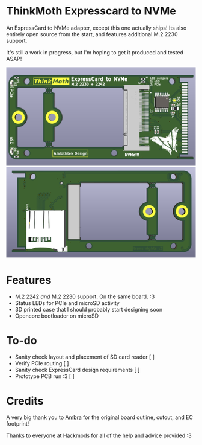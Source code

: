 # ThinkMoth Expresscard to NVMe
An ExpressCard to NVMe adapter, except this one actually ships! Its also entirely open source from the start, and features additional M.2 2230 support. 

It's still a work in progress, but I'm hoping to get it produced and tested ASAP!

![Front render](https://github.com/mothenjoyer69/thinkmoth-expresscard/blob/main/photos/front3d.png)
![Back render](https://github.com/mothenjoyer69/thinkmoth-expresscard/blob/main/photos/back3d.png)

# Features
- M.2 2242 *and* M.2 2230 support. On the same board. :3
- Status LEDs for PCIe and microSD activity
- 3D printed case that I should probably start designing soon
- Opencore bootloader on microSD

# To-do
- Sanity check layout and placement of SD card reader [ ]
- Verify PCIe routing [ ]
- Sanity check ExpressCard design requirements [ ]
- Prototype PCB run :3 [ ]

# Credits
A very big thank you to [Ambra](https://github.com/ambraglow/) for the original board outline, cutout, and EC footprint!

Thanks to everyone at Hackmods for all of the help and advice provided :3 
